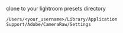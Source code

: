 clone to your lightroom presets directory

`/Users/<your_username>/Library/Application Support/Adobe/CameraRaw/Settings`
